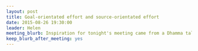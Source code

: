 ```yaml
---
layout: post
title: Goal-orientated effort and source-orientated effort
date: 2015-08-26 19:30:00
leader: Helen
meeting_blurb: Inspiration for tonight's meeting came from a Dhamma talk, We are all Translators, from Ajahn Munindo's book <a href="http://www.amaravati.org/dhamma-books/unexpected-freedom/"><i>Unexpected Freedom</i></a>.
keep_blurb_after_meeting: yes
---
```

